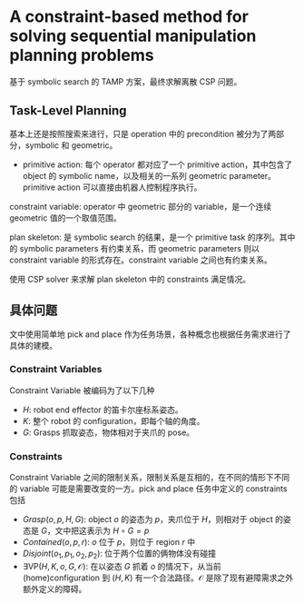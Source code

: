 # A constraint-based method for solving sequential manipulation planning problems
基于 symbolic search 的 TAMP 方案，最终求解离散 CSP 问题。


## Task-Level Planning
基本上还是按照搜索来进行，只是 operation 中的 precondition 被分为了两部分，symbolic 和 geometric。

- primitive action: 每个 operator 都对应了一个 primitive action，其中包含了 object 的 symbolic name，以及相关的一系列 geometric parameter。primitive action 可以直接由机器人控制程序执行。

constraint variable: operator 中 geometric 部分的 variable，是一个连续 geometric 值的一个取值范围。

plan skeleton: 是 symbolic search 的结果，是一个 primitive task 的序列。其中的 symbolic parameters 有约束关系，而 geometric parameters 则以 constraint variable 的形式存在。constraint variable 之间也有约束关系。

使用 CSP solver 来求解 plan skeleton 中的 constraints 满足情况。

## 具体问题
文中使用简单地 pick and place 作为任务场景，各种概念也根据任务需求进行了具体的建模。

### Constraint Variables
Constraint Variable 被编码为了以下几种
- $H$: robot end effector 的笛卡尔座标系姿态。
- $K$: 整个 robot 的 configuration，即每个轴的角度。
- $G$: Grasps 抓取姿态，物体相对于夹爪的 pose。

### Constraints
Constraint Variable 之间的限制关系，限制关系是互相的，在不同的情形下不同的 variable 可能是需要改变的一方。pick and place 任务中定义的 constraints 包括
- $Grasp(o,p,H,G)$: object $o$ 的姿态为 $p$，夹爪位于 $H$，则相对于 object 的姿态是 $G$，文中把这表示为 $H\circ G = p$
- $Contained(o,p,r)$: $o$ 位于 $p$，则位于 region $r$ 中
- $Disjoint(o_1, p_1, o_2, p_2)$: 位于两个位置的俩物体没有碰撞
- $\exists\text{VP}(H,K,o,G,\mathcal{O})$: 在以姿态 $G$ 抓着 $o$ 的情况下，从当前(home)configuration 到 $(H,K)$ 有一个合法路径。$\mathcal{O}$ 是除了现有避障需求之外额外定义的障碍。